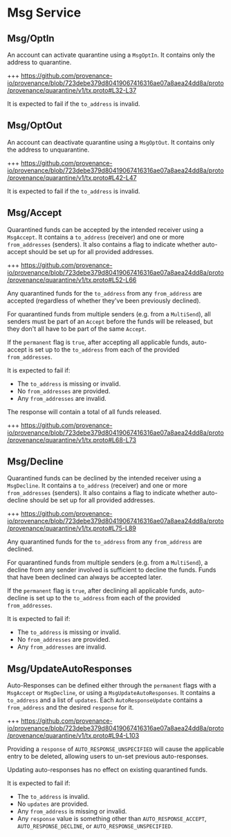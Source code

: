# Msg Service

## Msg/OptIn

An account can activate quarantine using a `MsgOptIn`.
It contains only the address to quarantine.

+++ https://github.com/provenance-io/provenance/blob/723debe379d80419067416316ae07a8aea24dd8a/proto/provenance/quarantine/v1/tx.proto#L32-L37

It is expected to fail if the `to_address` is invalid.


## Msg/OptOut

An account can deactivate quarantine using a `MsgOptOut`.
It contains only the address to unquarantine.

+++ https://github.com/provenance-io/provenance/blob/723debe379d80419067416316ae07a8aea24dd8a/proto/provenance/quarantine/v1/tx.proto#L42-L47

It is expected to fail if the `to_address` is invalid.

## Msg/Accept

Quarantined funds can be accepted by the intended receiver using a `MsgAccept`.
It contains a `to_address` (receiver) and one or more `from_addresses` (senders).
It also contains a flag to indicate whether auto-accept should be set up for all provided addresses.

+++ https://github.com/provenance-io/provenance/blob/723debe379d80419067416316ae07a8aea24dd8a/proto/provenance/quarantine/v1/tx.proto#L52-L66

Any quarantined funds for the `to_address` from any `from_address` are accepted (regardless of whether they've been previously declined).

For quarantined funds from multiple senders (e.g. from a `MultiSend`), all senders must be part of an `Accept` before the funds will be released,
but they don't all have to be part of the same `Accept`.

If the `permanent` flag is `true`, after accepting all applicable funds, auto-accept is set up to the `to_address` from each of the provided `from_addresses`.

It is expected to fail if:
- The `to_address` is missing or invalid.
- No `from_addresses` are provided.
- Any `from_addresses` are invalid.

The response will contain a total of all funds released.

+++ https://github.com/provenance-io/provenance/blob/723debe379d80419067416316ae07a8aea24dd8a/proto/provenance/quarantine/v1/tx.proto#L68-L73

## Msg/Decline

Quarantined funds can be declined by the intended receiver using a `MsgDecline`.
It contains a `to_address` (receiver) and one or more `from_addresses` (senders).
It also contains a flag to indicate whether auto-decline should be set up for all provided addresses.

+++ https://github.com/provenance-io/provenance/blob/723debe379d80419067416316ae07a8aea24dd8a/proto/provenance/quarantine/v1/tx.proto#L75-L89

Any quarantined funds for the `to_address` from any `from_address` are declined.

For quarantined funds from multiple senders (e.g. from a `MultiSend`), a decline from any sender involved is sufficient to decline the funds.
Funds that have been declined can always be accepted later.

If the `permanent` flag is `true`, after declining all applicable funds, auto-decline is set up to the `to_address` from each of the provided `from_addresses`.

It is expected to fail if:
- The `to_address` is missing or invalid.
- No `from_addresses` are provided.
- Any `from_addresses` are invalid.

## Msg/UpdateAutoResponses

Auto-Responses can be defined either through the `permanent` flags with a `MsgAccept` or `MsgDecline`, or using a `MsgUpdateAutoResponses`.
It contains a `to_address` and a list of `updates`. Each `AutoResponseUpdate` contains a `from_address` and the desired `response` for it.

+++ https://github.com/provenance-io/provenance/blob/723debe379d80419067416316ae07a8aea24dd8a/proto/provenance/quarantine/v1/tx.proto#L94-L103

Providing a `response` of `AUTO_RESPONSE_UNSPECIFIED` will cause the applicable entry to be deleted, allowing users to un-set previous auto-responses.

Updating auto-responses has no effect on existing quarantined funds.

It is expected to fail if:
- The `to_address` is invalid.
- No `updates` are provided. 
- Any `from_address` is missing or invalid.
- Any `response` value is something other than `AUTO_RESPONSE_ACCEPT`, `AUTO_RESPONSE_DECLINE`, or `AUTO_RESPONSE_UNSPECIFIED`.  